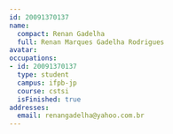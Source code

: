 ```yaml
---
id: 20091370137
name:
  compact: Renan Gadelha
  full: Renan Marques Gadelha Rodrigues
avatar:
occupations:
- id: 20091370137
  type: student
  campus: ifpb-jp
  course: cstsi
  isFinished: true
addresses:
  email: renangadelha@yahoo.com.br
---
```

